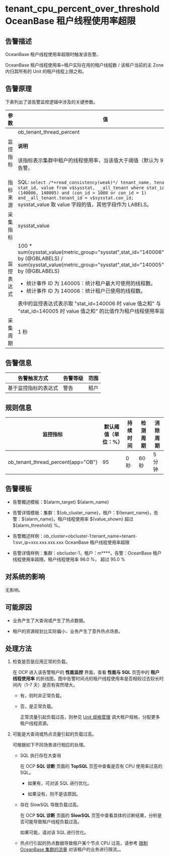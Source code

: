 tenant_cpu_percent_over_threshold OceanBase 租户线程使用率超限
======================================================================

**告警描述**
-----------------------------

OceanBase 租户线程使用率超限时触发该告警。

OceanBase 租户线程使用率=租户实际在用的租户线程数 / 该租户当前的主 Zone 内归其所有的 Unit 的租户线程上限之和。

告警原理
-------------------------

下表列出了该告警监控逻辑中涉及的关键参数。

| 参数  | 值                     |
|-------|------------------------|
| 监控指标  | ob_tenant_thread_percent <main id="notice" type='explain'><h4>说明</h4><p>该指标表示集群中租户的线程使用率，当该值大于阈值（默认为 95%）时触发告警。</p></main>        |
| 指标来源  | SQL: `select /*+read_consistency(weak)*/ tenant_name, tenant_id, stat_id, value from v$sysstat, __all_tenant where stat_id IN (140006, 140005) and (con_id > 1000 or con_id = 1) and__all_tenant.tenant_id = v$sysstat.con_id; `  </br> sysstat_value 取 value 字段的值，其他字段作为 LABELS。                    |
| 采集指标  | sysstat_value         |
| 监控表达式 | 100 \* sum(sysstat_value{metric_group="sysstat",stat_id="140006",@LABELS}) by (@GBLABELS) / sum(sysstat_value{metric_group="sysstat",stat_id="140005",@LABELS}) by (@GBLABELS)  <ul><li> 统计事件 ID 为 140005：统计租户最大可使用的线程数。</li><li> 统计事件 ID 为 140006：统计租户已使用的线程数。 </li></ul>   表中的监控表达式表示取 "stat_id=140006 时 value 值之和" 与 "stat_id=140005 时 value 值之和" 的比值作为租户线程使用率监控指标值。 |
| 采集周期  | 1 秒                   |

**告警信息**
-----------------------------

|   告警触发方式   | 告警等级 | 范围 |
|------------|------|----|
| 基于监控指标的表达式 | 警告   | 租户 |

**规则信息**
-----------------------------

|           监控指标           | 默认阈值（单位：%） | 持续时间 | 检测周期 | 消除周期 |
|--------------------------|------------|------|------|------|
| ob_tenant_thread_percent{app="OB"} | 95         | 0 秒  | 60 秒 | 5 分钟 |

**告警模板**
-----------------------------

* 告警概述模板：\${alarm_target} \${alarm_name}

* 告警详情模板：集群：\${ob_cluster_name}，租户：\${tenant_name}，告警：\${alarm_name}。租户线程使用率 \${value_shown} 超过 \${alarm_threshold} %。
  
* 告警概述样例：ob_cluster=obcluster-1:tenant_name=tenant-1:svr_ip=xxx.xxx.xxx.xxx OceanBase 租户线程使用率超限

* 告警详情样例：集群：obcluster-1，租户：m****，告警：OceanBase 租户线程使用率超限。租户线程使用率 96.0 %， 超过 95.0 %

**对系统的影响**
-------------------------------

无影响。

**可能原因**
-----------------------------

* 业务产生了大查询或产生了热点数据。

* 租户的资源规划比实际偏小、业务产生了意外热点场景。

处理方法
-------------------------

1. 检查是否是应用正常的负载。

   在 OCP 进入该告警租户的 **性能监控** 界面，查看 **性能与 SQL** 页签中的 **租户线程使用率** 的折线图，图中告警时间点的租户线程使用率是否相较过去较长时间内（1-7 天）是否有突然增大。

   * 有，则时非正常负载。

   * 否，是正常负载。

     正常流量引起负载过高，则参见 [Unit 规格管理](../../../700.tenant-functions/400.manage-unit-specification.md) 调大租户规格，分配更多租户线程资源。

2. 可能是大查询或热点流量引起的负载过高。

   可根据如下不同场景进行相应的处理。

   * SQL 执行存在大查询

     在 OCP **SQL 诊断** 页面的 **TopSQL** 页签中查看是否有 CPU 使用率过高的 SQL。

     * 如果有，可对该 SQL 进行优化。

     * 如果没有，则不是该原因。

   * 存在 SlowSQL 导致负载过高。

     在 OCP **SQL 诊断** 页面的 **SlowSQL** 页签中查看具体的诊断结果，分析是否可能导致租户线程负载过高。

     如果可能，请对该 SQL 进行优化。

   * 热点行引起的热点数据导致租户某个节点 CPU 过高，请参考 [限制 OceanBase 集群的流量](../500.appendix/200.limit-the-inbound-traffic-of-the-oceanbase-cluster.md) 对该租户的业务进行限流。。
